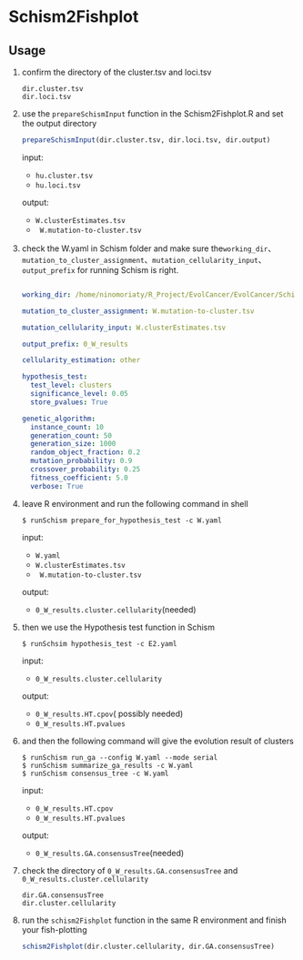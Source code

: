 # Schism2Fishplot

## Usage

1. confirm the directory of the cluster.tsv and loci.tsv

   ```
   dir.cluster.tsv
   dir.loci.tsv
   ```

2. use the `prepareSchismInput` function in the Schism2Fishplot.R and set the output directory

   ```R
   prepareSchismInput(dir.cluster.tsv, dir.loci.tsv, dir.output)
   ```

   input: 

   - `hu.cluster.tsv`
   - `hu.loci.tsv`

   output: 

   - `W.clusterEstimates.tsv`
   - ` W.mutation-to-cluster.tsv`

3. check the W.yaml in Schism folder and make sure the`working_dir`、`mutation_to_cluster_assignment`、`mutation_cellularity_input`、`output_prefix` for running Schism is right.

   ```yaml
   
   working_dir: /home/ninomoriaty/R_Project/EvolCancer/EvolCancer/Schism
   
   mutation_to_cluster_assignment: W.mutation-to-cluster.tsv
   
   mutation_cellularity_input: W.clusterEstimates.tsv
   
   output_prefix: 0_W_results
   
   cellularity_estimation: other
   
   hypothesis_test:
     test_level: clusters
     significance_level: 0.05
     store_pvalues: True
   
   genetic_algorithm:
     instance_count: 10
     generation_count: 50
     generation_size: 1000
     random_object_fraction: 0.2
     mutation_probability: 0.9
     crossover_probability: 0.25
     fitness_coefficient: 5.0
     verbose: True
   ```

   

4. leave R environment and run the following command in shell

   ```shell
   $ runSchism prepare_for_hypothesis_test -c W.yaml
   ```

   input:

   - `W.yaml`
   - `W.clusterEstimates.tsv`
   - ` W.mutation-to-cluster.tsv`

   output:

   - `0_W_results.cluster.cellularity`(needed)

5. then we use the Hypothesis test function in Schism

   ```shell
   $ runSchsim hypothesis_test -c E2.yaml
   ```

   input:

   - `0_W_results.cluster.cellularity`

   output:

   - `0_W_results.HT.cpov`( possibly needed)
   - `0_W_results.HT.pvalues`

6. and then the following command will give the evolution result of clusters

   ```shell
   $ runSchism run_ga --config W.yaml --mode serial
   $ runSchism summarize_ga_results -c W.yaml
   $ runSchism consensus_tree -c W.yaml
   ```

   input:

   - `0_W_results.HT.cpov`
   - `0_W_results.HT.pvalues`

   output:

   - `0_W_results.GA.consensusTree`(needed)

7. check  the directory of `0_W_results.GA.consensusTree` and `0_W_results.cluster.cellularity`

   ```
   dir.GA.consensusTree
   dir.cluster.cellularity
   ```

8. run the `schism2Fishplot` function in the same R environment and finish your fish-plotting

   ```R
   schism2Fishplot(dir.cluster.cellularity, dir.GA.consensusTree)
   ```